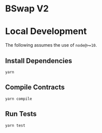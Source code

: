 # BSwap V2


# Local Development

The following assumes the use of `node@>=10`.

## Install Dependencies

`yarn`

## Compile Contracts

`yarn compile`

## Run Tests

`yarn test`
